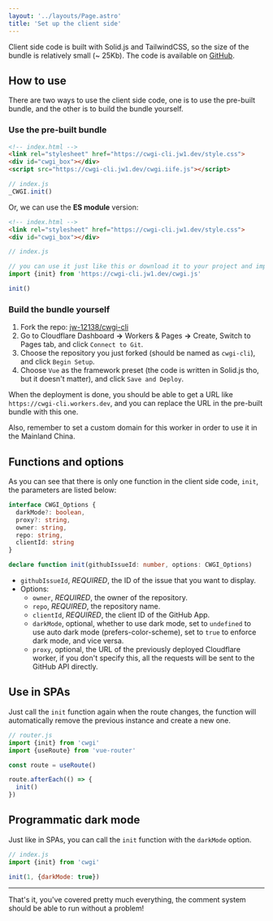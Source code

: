 ```yaml
---
layout: '../layouts/Page.astro'
title: 'Set up the client side'
---
```


Client side code is built with Solid.js and TailwindCSS, so the size of the bundle is relatively small (~ 25Kb). The code is available on [GitHub](https://github.com/jw-12138/cwgi-cli).

## How to use

There are two ways to use the client side code, one is to use the pre-built bundle, and the other is to build the bundle yourself.

### Use the pre-built bundle

```html
<!-- index.html -->
<link rel="stylesheet" href="https://cwgi-cli.jw1.dev/style.css">
<div id="cwgi_box"></div>
<script src="https://cwgi-cli.jw1.dev/cwgi.iife.js"></script>
```

```js
// index.js
_CWGI.init()
```

Or, we can use the **ES module** version:

```html
<!-- index.html -->
<link rel="stylesheet" href="https://cwgi-cli.jw1.dev/style.css">
<div id="cwgi_box"></div>
```

```js
// index.js

// you can use it just like this or download it to your project and import it
import {init} from 'https://cwgi-cli.jw1.dev/cwgi.js'

init()
```

### Build the bundle yourself

1. Fork the repo: [jw-12138/cwgi-cli](https://github.com/jw-12138/cwgi-cli)
2. Go to Cloudflare Dashboard **->** Workers & Pages **->** Create, Switch to Pages tab, and click `Connect to Git`.
3. Choose the repository you just forked (should be named as `cwgi-cli`), and click `Begin Setup`.
4. Choose `Vue` as the framework preset (the code is written in Solid.js tho, but it doesn't matter), and click `Save and Deploy`.

When the deployment is done, you should be able to get a URL like `https://cwgi-cli.workers.dev`, and you can replace the URL in the pre-built bundle with this one.

Also, remember to set a custom domain for this worker in order to use it in the Mainland China.

## Functions and options

As you can see that there is only one function in the client side code, `init`, the parameters are listed below:

```ts
interface CWGI_Options {
  darkMode?: boolean,
  proxy?: string,
  owner: string,
  repo: string,
  clientId: string
}

declare function init(githubIssueId: number, options: CWGI_Options)
```

- `githubIssueId`, _REQUIRED_, the ID of the issue that you want to display.
- Options:
  - `owner`, _REQUIRED_, the owner of the repository.
  - `repo`, _REQUIRED_, the repository name.
  - `clientId`, _REQUIRED_, the client ID of the GitHub App.
  - `darkMode`, optional, whether to use dark mode, set to `undefined` to use auto dark mode (prefers-color-scheme), set to `true` to enforce dark mode, and vice versa.
  - `proxy`, optional, the URL of the previously deployed Cloudflare worker, if you don't specify this, all the requests will be sent to the GitHub API directly.

## Use in SPAs

Just call the `init` function again when the route changes, the function will automatically remove the previous instance and create a new one.

```js
// router.js
import {init} from 'cwgi'
import {useRoute} from 'vue-router'

const route = useRoute()

route.afterEach(() => {
  init()
})
```

## Programmatic dark mode

Just like in SPAs, you can call the `init` function with the `darkMode` option.

```js
// index.js
import {init} from 'cwgi'

init(1, {darkMode: true})
```

---

That's it, you've covered pretty much everything, the comment system should be able to run without a problem!